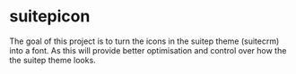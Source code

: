 # suitepicon

The goal of this project is to turn the icons in the suitep theme (suitecrm) into a font. As this will provide better optimisation and control over how the the suitep theme looks.

